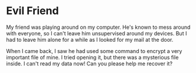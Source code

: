 # Evil Friend

My friend was playing around on my computer. He's known to mess around with everyone, so I can't leave him unsupervised around my devices. But I had to leave him alone for a while as I looked for my mail at the door.

When I came back, I saw he had used some command to encrypt a very important file of mine. I tried opening it, but there was a mysterious file inside. I can't read my data now! Can you please help me recover it?
